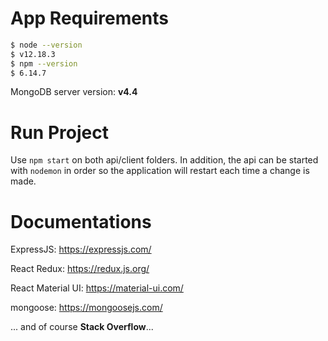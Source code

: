 # App Requirements

```sh
$ node --version
$ v12.18.3
$ npm --version
$ 6.14.7
```

MongoDB server version: **v4.4**

# Run Project
Use <code>npm start</code> on both api/client folders. In addition, the api can be started with <code>nodemon</code> in order so the application will restart each time a change is made.

# Documentations
ExpressJS: https://expressjs.com/

React Redux: https://redux.js.org/

React Material UI: https://material-ui.com/

mongoose: https://mongoosejs.com/

... and of course **Stack Overflow**...
